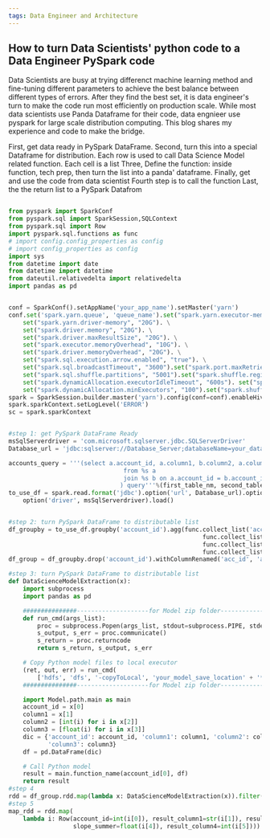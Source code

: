 ```yaml
---
tags: Data Engineer and Architecture
---
```


## How to turn Data Scientists' python code to a Data Engineer PySpark code

Data Scientists are busy at trying differenct machine learning method and fine-tuning different parameters to achieve the best balance between different types of errors. 
After they find the best set, it is data engineer's turn to make the code run most efficiently on production scale. While most data scientists use Panda Dataframe for their code,
data engnieer use pyspark for large scale distribution computing. 
This blog shares my experience and code to make the bridge.

First, get data ready in PySpark DataFrame. 
Second, turn this into a special Dataframe for distribution. Each row is used to call Data Science Model related function. Each cell is a list
Three, Define the function: inside function,  tech prep, then turn the list into a panda' dataframe. Finally, get and use the code from  data scientist
Fourth step is to call the function 
Last, the the return list to a PySpark Datafrom


```python

from pyspark import SparkConf
from pyspark.sql import SparkSession,SQLContext
from pyspark.sql import Row
import pyspark.sql.functions as func
# import config.config_properties as config
# import config_properties as config
import sys
from datetime import date
from datetime import datetime
from dateutil.relativedelta import relativedelta
import pandas as pd


conf = SparkConf().setAppName('your_app_name').setMaster('yarn')
conf.set('spark.yarn.queue', 'queue_name').set("spark.yarn.executor-memory", "10G"). \
    set("spark.yarn.driver-memory", "20G"). \
    set("spark.driver.memory", "20G"). \
    set("spark.driver.maxResultSize", "20G"). \
    set("spark.executor.memoryOverhead", "10G"). \
    set("spark.driver.memoryOverhead", "20G"). \
    set("spark.sql.execution.arrow.enabled", "true"). \
    set("spark.sql.broadcastTimeout", "3600").set("spark.port.maxRetries", "50").set("spark.network.timeout", "800").\
    set("spark.sql.shuffle.partitions", "5001").set("spark.shuffle.registration.timeout", "20000").\
    set("spark.dynamicAllocation.executorIdleTimeout", "600s"). set("spark.dynamicAllocation.maxExecutors", "400").\
    set("spark.dynamicAllocation.minExecutors", "100").set("spark.shuffle.registration.timeout", "50000")
spark = SparkSession.builder.master('yarn').config(conf=conf).enableHiveSupport().getOrCreate()
spark.sparkContext.setLogLevel('ERROR')
sc = spark.sparkContext


#step 1: get PySpark DataFrame Ready
msSqlServerdriver = 'com.microsoft.sqlserver.jdbc.SQLServerDriver'
Database_url = 'jdbc:sqlserver://Database_Server;databaseName=your_database_name;user=process_id;password=pword'

accounts_query = '''(select a.account_id, a.column1, b.column2, a.column3
                                from %s a 
                                join %s b on a.account_id = b.account_id 
                               ) query'''%(first_table_nm, second_table_nm)
to_use_df = spark.read.format('jdbc').option('url', Database_url).option('dbtable', accounts_query). \
    option('driver', msSqlServerdriver).load()


#step 2: turn PySpark DataFrame to distributable list
df_groupby = to_use_df.groupby('account_id').agg(func.collect_list('account_id').alias('acc_id'),
                                                      func.collect_list('column1').alias('column1'),
                                                      func.collect_list('column2').alias('column2'),
                                                      func.collect_list('column3').alias('column3'))
df_group = df_groupby.drop('account_id').withColumnRenamed('acc_id', 'account_id')

#step 3: turn PySpark DataFrame to distributable list
def DataScienceModelExtraction(x):
    import subprocess
    import pandas as pd

    ###############--------------------for Model zip folder-----------------################
    def run_cmd(args_list):
        proc = subprocess.Popen(args_list, stdout=subprocess.PIPE, stderr=subprocess.PIPE)
        s_output, s_err = proc.communicate()
        s_return = proc.returncode
        return s_return, s_output, s_err

    # Copy Python model files to local executor
    (ret, out, err) = run_cmd(
        ['hdfs', 'dfs', '-copyToLocal', 'your_model_save_location' + '*', '.'])
    ###############--------------------for Model zip folder-----------------################

    import Model.path.main as main
    account_id = x[0]
    column1 = x[1]
    column2 = [int(i) for i in x[2]]
    column3 = [float(i) for i in x[3]]
    dic = {'account_id': account_id, 'column1': column1, 'column2': column2,
           'column3': column3}
    df = pd.DataFrame(dic)

    # Call Python model
    result = main.function_name(account_id[0], df)
    return result
#step 4
rdd = df_group.rdd.map(lambda x: DataScienceModelExtraction(x)).filter(bool)
#step 5
map_rdd = rdd.map(
    lambda i: Row(account_id=int(i[0]), result_column1=str(i[1]), result_column2=str(i[2]), result_column3=float(i[3]),
                  slope_summer=float(i[4]), result_column4=int(i[5])))





```


